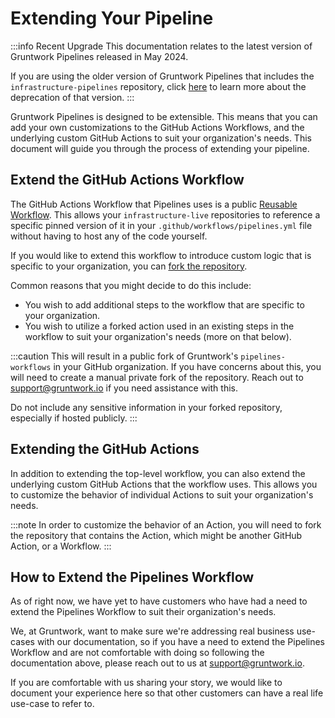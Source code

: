 # Extending Your Pipeline

:::info Recent Upgrade
This documentation relates to the latest version of Gruntwork Pipelines released in May 2024.

If you are using the older version of Gruntwork Pipelines that includes the `infrastructure-pipelines` repository, click [here](../../infrastructure-pipelines/overview/deprecation.md) to learn more about the deprecation of that version.
:::

Gruntwork Pipelines is designed to be extensible. This means that you can add your own customizations to the GitHub Actions Workflows, and the underlying custom GitHub Actions to suit your organization's needs. This document will guide you through the process of extending your pipeline.

## Extend the GitHub Actions Workflow

The GitHub Actions Workflow that Pipelines uses is a public [Reusable Workflow](https://docs.github.com/en/actions/using-workflows/reusing-workflows). This allows your `infrastructure-live` repositories to reference a specific pinned version of it in your `.github/workflows/pipelines.yml` file without having to host any of the code yourself.

If you would like to extend this workflow to introduce custom logic that is specific to your organization, you can [fork the repository](https://docs.github.com/en/pull-requests/collaborating-with-pull-requests/working-with-forks/fork-a-repo).

Common reasons that you might decide to do this include:

- You wish to add additional steps to the workflow that are specific to your organization.
- You wish to utilize a forked action used in an existing steps in the workflow to suit your organization's needs (more on that below).

:::caution
This will result in a public fork of Gruntwork's `pipelines-workflows` in your GitHub organization. If you have concerns about this, you will need to create a manual private fork of the repository. Reach out to <support@gruntwork.io> if you need assistance with this.

Do not include any sensitive information in your forked repository, especially if hosted publicly.
:::

## Extending the GitHub Actions

In addition to extending the top-level workflow, you can also extend the underlying custom GitHub Actions that the workflow uses. This allows you to customize the behavior of individual Actions to suit your organization's needs.

:::note
In order to customize the behavior of an Action, you will need to fork the repository that contains the Action, which might be another GitHub Action, or a Workflow.
:::

## How to Extend the Pipelines Workflow

As of right now, we have yet to have customers who have had a need to extend the Pipelines Workflow to suit their organization's needs.

We, at Gruntwork, want to make sure we're addressing real business use-cases with our documentation, so if you have a need to extend the Pipelines Workflow and are not comfortable with doing so following the documentation above, please reach out to us at <support@gruntwork.io>.

If you are comfortable with us sharing your story, we would like to document your experience here so that other customers can have a real life use-case to refer to.

